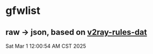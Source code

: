 # gfwlist
## raw -> json, based on [v2ray-rules-dat](https://github.com/Loyalsoldier/v2ray-rules-dat)
Sat Mar  1 12:00:54 AM CST 2025

